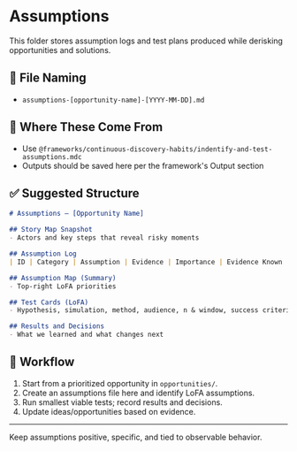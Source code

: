 # Assumptions

This folder stores assumption logs and test plans produced while derisking opportunities and solutions.

## 📄 File Naming
- `assumptions-[opportunity-name]-[YYYY-MM-DD].md`

## 🧭 Where These Come From
- Use `@frameworks/continuous-discovery-habits/indentify-and-test-assumptions.mdc`
- Outputs should be saved here per the framework's Output section

## ✅ Suggested Structure
```markdown
# Assumptions — [Opportunity Name]

## Story Map Snapshot
- Actors and key steps that reveal risky moments

## Assumption Log
| ID | Category | Assumption | Evidence | Importance | Evidence Known | LoFA |

## Assumption Map (Summary)
- Top-right LoFA priorities

## Test Cards (LoFA)
- Hypothesis, simulation, method, audience, n & window, success criteria, next steps

## Results and Decisions
- What we learned and what changes next
```

## 🔁 Workflow
1. Start from a prioritized opportunity in `opportunities/`.
2. Create an assumptions file here and identify LoFA assumptions.
3. Run smallest viable tests; record results and decisions.
4. Update ideas/opportunities based on evidence.

---
Keep assumptions positive, specific, and tied to observable behavior.
